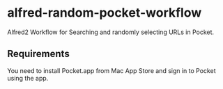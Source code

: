 alfred-random-pocket-workflow
=============================

Alfred2 Workflow for Searching and randomly selecting URLs in Pocket.

## Requirements

You need to install Pocket.app from Mac App Store and sign in to Pocket using the app.

